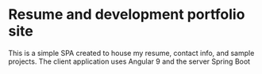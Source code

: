# Resume and development portfolio site

This is a simple SPA created to house my resume, contact info, and sample projects. The client application uses Angular 9 and the server Spring Boot


